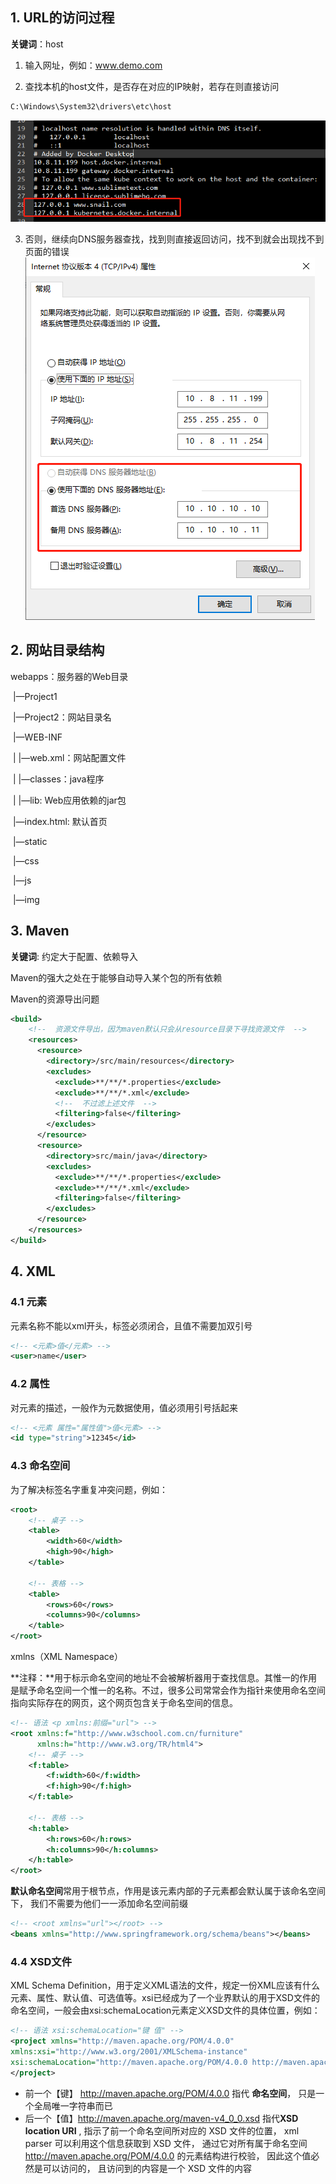 



## 1.  URL的访问过程

**关键词**：host

1. 输入网址，例如：www.demo.com


2. 查找本机的host文件，是否存在对应的IP映射，若存在则直接访问

```cmd
C:\Windows\System32\drivers\etc\host
```


![image-20210825092144005](JavaWeb.assets/image-20210825092144005.png)



3. 否则，继续向DNS服务器查找，找到则直接返回访问，找不到就会出现找不到页面的错误
![image-20210825091700813](JavaWeb.assets/image-20210825091700813.png)



## 2. 网站目录结构

webapps：服务器的Web目录

​		|—Project1

​		|—Project2：网站目录名

​				|—WEB-INF

​				|		|—web.xml：网站配置文件

​				|		|—classes：java程序

​				|		|—lib: Web应用依赖的jar包

​				|—index.html: 默认首页

​				|—static

​						|—css

​						|—js

​						|—img



## 3. Maven

**关键词**: 约定大于配置、依赖导入



Maven的强大之处在于能够自动导入某个包的所有依赖



Maven的资源导出问题

```xml
<build>
	<!--  资源文件导出，因为maven默认只会从resource目录下寻找资源文件  -->
    <resources>
      <resource>
        <directory>/src/main/resources</directory>
        <excludes>
          <exclude>**/**/*.properties</exclude>
          <exclude>**/**/*.xml</exclude>
          <!--  不过滤上述文件  -->
          <filtering>false</filtering>
        </excludes>
      </resource>
      <resource>
        <directory>src/main/java</directory>
        <excludes>
          <exclude>**/**/*.properties</exclude>
          <exclude>**/**/*.xml</exclude>
          <filtering>false</filtering>
        </excludes>
      </resource>
    </resources>
</build>
```

 

## 4. XML

### 4.1 元素

元素名称不能以xml开头，标签必须闭合，且值不需要加双引号

```xml
<!-- <元素>值</元素> -->
<user>name</user>
```

### 4.2 属性

对元素的描述，一般作为元数据使用，值必须用引号括起来

```xml
<!-- <元素 属性="属性值">值<元素> -->
<id type="string">12345</id>
```

### 4.3 命名空间 

为了解决标签名字重复冲突问题，例如：

```xml
<root>
    <!-- 桌子 -->
    <table>
        <width>60</width>
        <high>90</high>
    </table>

    <!-- 表格 -->
    <table>
    	<rows>60</rows>
        <columns>90</columns>
    </table>
</root>
```



xmlns（XML Namespace）

**注释：**用于标示命名空间的地址不会被解析器用于查找信息。其惟一的作用是赋予命名空间一个惟一的名称。不过，很多公司常常会作为指针来使用命名空间指向实际存在的网页，这个网页包含关于命名空间的信息。

```xml
<!-- 语法 <p xmlns:前缀="url"> -->
<root xmlns:f="http://www.w3school.com.cn/furniture" 
      xmlns:h="http://www.w3.org/TR/html4">
    <!-- 桌子 -->
    <f:table>
        <f:width>60</f:width>
        <f:high>90</f:high>
    </f:table>

    <!-- 表格 -->
    <h:table>
    	<h:rows>60</h:rows>
        <h:columns>90</h:columns>
    </h:table>
</root>
```



**默认命名空间**常用于根节点，作用是该元素内部的子元素都会默认属于该命名空间下， 我们不需要为他们一一添加命名空间前缀

```xml
<!-- <root xmlns="url"></root> -->
<beans xmlns="http://www.springframework.org/schema/beans"></beans>
```



### 4.4 XSD文件

XML Schema Definition，用于定义XML语法的文件，规定一份XML应该有什么元素、属性、默认值、可选值等。xsi已经成为了一个业界默认的用于XSD文件的命名空间，一般会由xsi:schemaLocation元素定义XSD文件的具体位置，例如：

```xml
<!-- 语法 xsi:schemaLocation="键 值" -->
<project xmlns="http://maven.apache.org/POM/4.0.0" 
xmlns:xsi="http://www.w3.org/2001/XMLSchema-instance"
xsi:schemaLocation="http://maven.apache.org/POM/4.0.0 http://maven.apache.org/maven-v4_0_0.xsd">
</project>
```

- 前一个【键】 http://maven.apache.org/POM/4.0.0 指代 **命名空间**， 只是一个全局唯一字符串而已
- 后一个【值】http://maven.apache.org/maven-v4_0_0.xsd 指代**XSD location URI** , 指示了前一个命名空间所对应的 XSD 文件的位置， xml parser 可以利用这个信息获取到 XSD 文件， 通过它对所有属于命名空间 http://maven.apache.org/POM/4.0.0 的元素结构进行校验， 因此这个值必然是可以访问的， 且访问到的内容是一个 XSD 文件的内容

